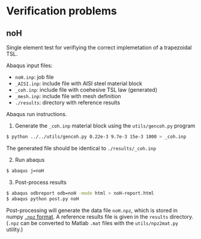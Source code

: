 # Verification problems

## noH

Single element test for verifiying the correct implemetation of a trapezoidal
TSL.

Abaqus input files:

* `noH.inp`: job file
* `_AISI.inp`: include file with AISI steel material block
* `_coh.inp`: include file with coehesive TSL law (generated)
* `_mesh.inp`: include file with mesh definition
* `./results`: directory with reference results

Abaqus run instructions.

1) Generate the `_coh.inp` material block using the `utils/gencoh.py` program

```bash
$ python ../../utils/gencoh.py 0.22e-3 9.7e-3 15e-3 1000 > _coh.inp
```
   The  generated file should be identical to `./results/_coh.inp`

2) Run abaqus

```bash
$ abaqus j=noH
```

3) Post-process results

```bash
$ abaqus odbreport odb=noH -mode html > noH-report.html
$ abaqus python post.py noH
```

Post-processing will generate the data file `noH.npz`, which is stored
in numpy [`.npz` format](http://docs.scipy.org/doc/numpy/reference/generated/numpy.savez.html).
A reference results file is given in the `results` directory.
(`.npz` can be converted to Matlab `.mat` files with the `utils/npz2mat.py`
utility.)
